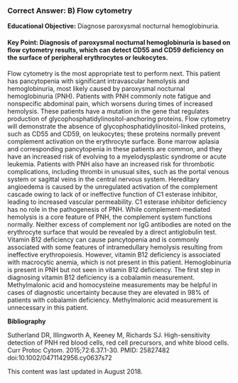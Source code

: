 
### Correct Answer: B) Flow cytometry 

**Educational Objective:** Diagnose paroxysmal nocturnal hemoglobinuria.

#### **Key Point:** Diagnosis of paroxysmal nocturnal hemoglobinuria is based on flow cytometry results, which can detect CD55 and CD59 deficiency on the surface of peripheral erythrocytes or leukocytes.

Flow cytometry is the most appropriate test to perform next. This patient has pancytopenia with significant intravascular hemolysis and hemoglobinuria, most likely caused by paroxysmal nocturnal hemoglobinuria (PNH). Patients with PNH commonly note fatigue and nonspecific abdominal pain, which worsens during times of increased hemolysis. These patients have a mutation in the gene that regulates production of glycophosphatidylinositol-anchoring proteins. Flow cytometry will demonstrate the absence of glycophosphatidylinositol-linked proteins, such as CD55 and CD59, on leukocytes; these proteins normally prevent complement activation on the erythrocyte surface. Bone marrow aplasia and corresponding pancytopenia in these patients are common, and they have an increased risk of evolving to a myelodysplastic syndrome or acute leukemia. Patients with PNH also have an increased risk for thrombotic complications, including thrombi in unusual sites, such as the portal venous system or sagittal veins in the central nervous system.
Hereditary angioedema is caused by the unregulated activation of the complement cascade owing to lack of or ineffective function of C1 esterase inhibitor, leading to increased vascular permeability. C1 esterase inhibitor deficiency has no role in the pathogenesis of PNH.
While complement-mediated hemolysis is a core feature of PNH, the complement system functions normally. Neither excess of complement nor IgG antibodies are noted on the erythrocyte surface that would be revealed by a direct antiglobulin test.
Vitamin B12 deficiency can cause pancytopenia and is commonly associated with some features of intramedullary hemolysis resulting from ineffective erythropoiesis. However, vitamin B12 deficiency is associated with macrocytic anemia, which is not present in this patient. Hemoglobinuria is present in PNH but not seen in vitamin B12 deficiency. The first step in diagnosing vitamin B12 deficiency is a cobalamin measurement. Methylmalonic acid and homocysteine measurements may be helpful in cases of diagnostic uncertainty because they are elevated in 98% of patients with cobalamin deficiency. Methylmalonic acid measurement is unnecessary in this patient.

**Bibliography**

Sutherland DR, Illingworth A, Keeney M, Richards SJ. High-sensitivity detection of PNH red blood cells, red cell precursors, and white blood cells. Curr Protoc Cytom. 2015;72:6.37.1-30. PMID: 25827482 doi:10.1002/0471142956.cy0637s72

This content was last updated in August 2018.